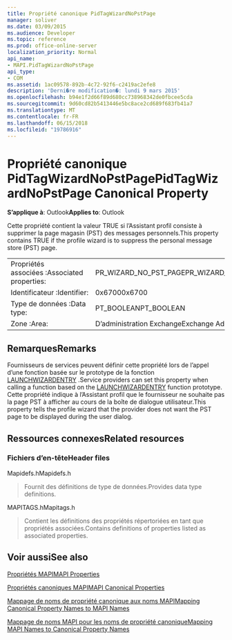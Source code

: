 ```yaml
---
title: Propriété canonique PidTagWizardNoPstPage
manager: soliver
ms.date: 03/09/2015
ms.audience: Developer
ms.topic: reference
ms.prod: office-online-server
localization_priority: Normal
api_name:
- MAPI.PidTagWizardNoPstPage
api_type:
- COM
ms.assetid: 1ac09578-892b-4c72-92f6-c2419ac2efe8
description: 'Derni�re modification�: lundi 9 mars 2015'
ms.openlocfilehash: b94e1f2d66f89d680cc738968342de0fbcee5cda
ms.sourcegitcommit: 9d60cd82b5413446e5bc8ace2cd689f683fb41a7
ms.translationtype: MT
ms.contentlocale: fr-FR
ms.lasthandoff: 06/15/2018
ms.locfileid: "19786916"
---
```

# <a name="pidtagwizardnopstpage-canonical-property"></a><span data-ttu-id="1fbfb-103">Propriété canonique PidTagWizardNoPstPage</span><span class="sxs-lookup"><span data-stu-id="1fbfb-103">PidTagWizardNoPstPage Canonical Property</span></span>

  
  
<span data-ttu-id="1fbfb-104">**S’applique à**: Outlook</span><span class="sxs-lookup"><span data-stu-id="1fbfb-104">**Applies to**: Outlook</span></span> 
  
<span data-ttu-id="1fbfb-105">Cette propriété contient la valeur TRUE si l’Assistant profil consiste à supprimer la page magasin (PST) des messages personnels.</span><span class="sxs-lookup"><span data-stu-id="1fbfb-105">This property contains TRUE if the profile wizard is to suppress the personal message store (PST) page.</span></span>
  
|||
|:-----|:-----|
|<span data-ttu-id="1fbfb-106">Propriétés associées :</span><span class="sxs-lookup"><span data-stu-id="1fbfb-106">Associated properties:</span></span>  <br/> |<span data-ttu-id="1fbfb-107">PR_WIZARD_NO_PST_PAGE</span><span class="sxs-lookup"><span data-stu-id="1fbfb-107">PR_WIZARD_NO_PST_PAGE</span></span>  <br/> |
|<span data-ttu-id="1fbfb-108">Identificateur :</span><span class="sxs-lookup"><span data-stu-id="1fbfb-108">Identifier:</span></span>  <br/> |<span data-ttu-id="1fbfb-109">0x6700</span><span class="sxs-lookup"><span data-stu-id="1fbfb-109">0x6700</span></span>  <br/> |
|<span data-ttu-id="1fbfb-110">Type de données :</span><span class="sxs-lookup"><span data-stu-id="1fbfb-110">Data type:</span></span>  <br/> |<span data-ttu-id="1fbfb-111">PT_BOOLEAN</span><span class="sxs-lookup"><span data-stu-id="1fbfb-111">PT_BOOLEAN</span></span>  <br/> |
|<span data-ttu-id="1fbfb-112">Zone :</span><span class="sxs-lookup"><span data-stu-id="1fbfb-112">Area:</span></span>  <br/> |<span data-ttu-id="1fbfb-113">D’administration Exchange</span><span class="sxs-lookup"><span data-stu-id="1fbfb-113">Exchange Administrative</span></span>  <br/> |
   
## <a name="remarks"></a><span data-ttu-id="1fbfb-114">Remarques</span><span class="sxs-lookup"><span data-stu-id="1fbfb-114">Remarks</span></span>

<span data-ttu-id="1fbfb-115">Fournisseurs de services peuvent définir cette propriété lors de l’appel d’une fonction basée sur le prototype de la fonction [LAUNCHWIZARDENTRY](launchwizardentry.md) .</span><span class="sxs-lookup"><span data-stu-id="1fbfb-115">Service providers can set this property when calling a function based on the [LAUNCHWIZARDENTRY](launchwizardentry.md) function prototype.</span></span> <span data-ttu-id="1fbfb-116">Cette propriété indique à l’Assistant profil que le fournisseur ne souhaite pas la page PST à afficher au cours de la boîte de dialogue utilisateur.</span><span class="sxs-lookup"><span data-stu-id="1fbfb-116">This property tells the profile wizard that the provider does not want the PST page to be displayed during the user dialog.</span></span> 
  
## <a name="related-resources"></a><span data-ttu-id="1fbfb-117">Ressources connexes</span><span class="sxs-lookup"><span data-stu-id="1fbfb-117">Related resources</span></span>

### <a name="header-files"></a><span data-ttu-id="1fbfb-118">Fichiers d’en-tête</span><span class="sxs-lookup"><span data-stu-id="1fbfb-118">Header files</span></span>

<span data-ttu-id="1fbfb-119">Mapidefs.h</span><span class="sxs-lookup"><span data-stu-id="1fbfb-119">Mapidefs.h</span></span>
  
> <span data-ttu-id="1fbfb-120">Fournit des définitions de type de données.</span><span class="sxs-lookup"><span data-stu-id="1fbfb-120">Provides data type definitions.</span></span>
    
<span data-ttu-id="1fbfb-121">MAPITAGS.h</span><span class="sxs-lookup"><span data-stu-id="1fbfb-121">Mapitags.h</span></span>
  
> <span data-ttu-id="1fbfb-122">Contient les définitions des propriétés répertoriées en tant que propriétés associées.</span><span class="sxs-lookup"><span data-stu-id="1fbfb-122">Contains definitions of properties listed as associated properties.</span></span>
    
## <a name="see-also"></a><span data-ttu-id="1fbfb-123">Voir aussi</span><span class="sxs-lookup"><span data-stu-id="1fbfb-123">See also</span></span>



[<span data-ttu-id="1fbfb-124">Propriétés MAPI</span><span class="sxs-lookup"><span data-stu-id="1fbfb-124">MAPI Properties</span></span>](mapi-properties.md)
  
[<span data-ttu-id="1fbfb-125">Propriétés canoniques MAPI</span><span class="sxs-lookup"><span data-stu-id="1fbfb-125">MAPI Canonical Properties</span></span>](mapi-canonical-properties.md)
  
[<span data-ttu-id="1fbfb-126">Mappage de noms de propriété canonique aux noms MAPI</span><span class="sxs-lookup"><span data-stu-id="1fbfb-126">Mapping Canonical Property Names to MAPI Names</span></span>](mapping-canonical-property-names-to-mapi-names.md)
  
[<span data-ttu-id="1fbfb-127">Mappage de noms MAPI pour les noms de propriété canonique</span><span class="sxs-lookup"><span data-stu-id="1fbfb-127">Mapping MAPI Names to Canonical Property Names</span></span>](mapping-mapi-names-to-canonical-property-names.md)

